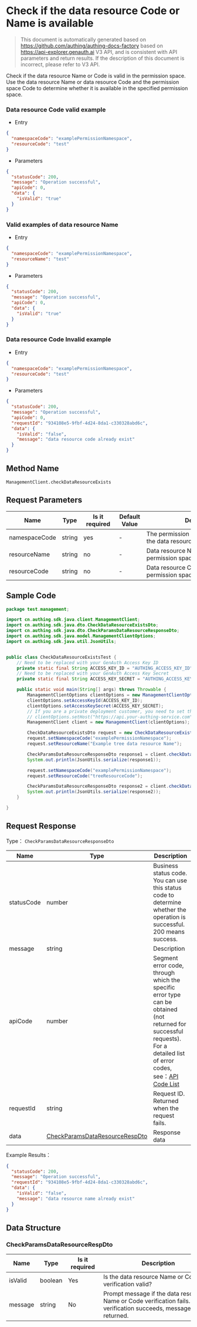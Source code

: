 # Check if the data resource Code or Name is available

<!--
Warning ⚠️:
Do not modify this document directly,
https://github.com/Authing/authing-docs-factory
Use this project to generate
-->

<LastUpdated />

> This document is automatically generated based on https://github.com/authing/authing-docs-factory based on https://api-explorer.genauth.ai V3 API, and is consistent with API parameters and return results. If the description of this document is incorrect, please refer to V3 API.

Check if the data resource Name or Code is valid in the permission space. Use the data resource Name or data resource Code and the permission space Code to determine whether it is available in the specified permission space.

### Data resource Code valid example

- Entry

```json
{
  "namespaceCode": "examplePermissionNamespace",
  "resourceCode": "test"
}
```

- Parameters

```json
{
  "statusCode": 200,
  "message": "Operation successful",
  "apiCode": 0,
  "data": {
    "isValid": "true"
  }
}
```

### Valid examples of data resource Name

- Entry

```json
{
  "namespaceCode": "examplePermissionNamespace",
  "resourceName": "test"
}
```

- Parameters

```json
{
  "statusCode": 200,
  "message": "Operation successful",
  "apiCode": 0,
  "data": {
    "isValid": "true"
  }
}
```

### Data resource Code Invalid example

- Entry

```json
{
  "namespaceCode": "examplePermissionNamespace",
  "resourceCode": "test"
}
```

- Parameters

```json
{
  "statusCode": 200,
  "message": "Operation successful",
  "apiCode": 0,
  "requestId": "934108e5-9fbf-4d24-8da1-c330328abd6c",
  "data": {
    "isValid": "false",
    "message": "data resource code already exist"
  }
}
```

## Method Name

`ManagementClient.checkDataResourceExists`

## Request Parameters

| Name          | Type   | <div style="width:80px">Is it required</div> | <div style="width:60px">Default Value</div> | <div style="width:300px">Description</div>                   | <div style="width:200px">Example Value</div> |
| ------------- | ------ | -------------------------------------------- | ------------------------------------------- | ------------------------------------------------------------ | -------------------------------------------- |
| namespaceCode | string | yes                                          | -                                           | The permission space Code to which the data resource belongs | `examplePermissionNamespace`                 |
| resourceName  | string | no                                           | -                                           | Data resource Name, unique in the permission space           | `Example data resource Name`                 |
| resourceCode  | string | no                                           | -                                           | Data resource Code, unique in the permission space           | `dataResourceTestCode`                       |

## Sample Code

```java
package test.management;

import cn.authing.sdk.java.client.ManagementClient;
import cn.authing.sdk.java.dto.CheckDataResourceExistsDto;
import cn.authing.sdk.java.dto.CheckParamsDataResourceResponseDto;
import cn.authing.sdk.java.model.ManagementClientOptions;
import cn.authing.sdk.java.util.JsonUtils;


public class CheckDataResourceExistsTest {
    // Need to be replaced with your GenAuth Access Key ID
    private static final String ACCESS_KEY_ID = "AUTHING_ACCESS_KEY_ID";
    // Need to be replaced with your GenAuth Access Key Secret
    private static final String ACCESS_KEY_SECRET = "AUTHING_ACCESS_KEY_SECRET";

    public static void main(String[] args) throws Throwable {
        ManagementClientOptions clientOptions = new ManagementClientOptions();
        clientOptions.setAccessKeyId(ACCESS_KEY_ID);
        clientOptions.setAccessKeySecret(ACCESS_KEY_SECRET);
        // If you are a private deployment customer, you need to set the GenAuth service domain name
        // clientOptions.setHost("https://api.your-authing-service.com");
        ManagementClient client = new ManagementClient(clientOptions);

        CheckDataResourceExistsDto request = new CheckDataResourceExistsDto();
        request.setNamespaceCode("examplePermissionNamespace");
        request.setResourceName("Example tree data resource Name");

        CheckParamsDataResourceResponseDto response1 = client.checkDataResourceExists(request);
        System.out.println(JsonUtils.serialize(response1));

        request.setNamespaceCode("examplePermissionNamespace");
        request.setResourceCode("treeResourceCode");

        CheckParamsDataResourceResponseDto response2 = client.checkDataResourceExists(request);
        System.out.println(JsonUtils.serialize(response2));
    }

}
```

## Request Response

Type： `CheckParamsDataResourceResponseDto`

| Name       | Type                                                                         | Description                                                                                                                                                                                                                                                                                                                                       |
| ---------- | ---------------------------------------------------------------------------- | ------------------------------------------------------------------------------------------------------------------------------------------------------------------------------------------------------------------------------------------------------------------------------------------------------------------------------------------------- |
| statusCode | number                                                                       | Business status code. You can use this status code to determine whether the operation is successful. 200 means success.                                                                                                                                                                                                                           |
| message    | string                                                                       | Description                                                                                                                                                                                                                                                                                                                                       |
| apiCode    | number                                                                       | Segment error code, through which the specific error type can be obtained (not returned for successful requests). For a detailed list of error codes, see：[API Code List](https://api-explorer.genauth.ai/?tag=group/%E5%BC%80%E5%8F%91%E5%87%86%E5%A4%87#tag/%E5%BC%80%E5%8F%91%E5%87%86%E5%A4%87/%E9%94%99%E8%AF%AF%E5%A4%84%E7%90%86/apiCode) |
| requestId  | string                                                                       | Request ID. Returned when the request fails.                                                                                                                                                                                                                                                                                                      |
| data       | <a href="#CheckParamsDataResourceRespDto">CheckParamsDataResourceRespDto</a> | Response data                                                                                                                                                                                                                                                                                                                                     |

Example Results：

```json
{
  "statusCode": 200,
  "message": "Operation successful",
  "requestId": "934108e5-9fbf-4d24-8da1-c330328abd6c",
  "data": {
    "isValid": "false",
    "message": "data resource name already exist"
  }
}
```

## Data Structure

### <a id="CheckParamsDataResourceRespDto"></a> CheckParamsDataResourceRespDto

| Name    | Type    | <div style="width:80px">Is it required</div> | <div style="width:300px">Description</div>                                                                                  | <div style="width:200px">Example Value</div> |
| ------- | ------- | -------------------------------------------- | --------------------------------------------------------------------------------------------------------------------------- | -------------------------------------------- |
| isValid | boolean | Yes                                          | Is the data resource Name or Code verification valid?                                                                       | `false`                                      |
| message | string  | No                                           | Prompt message if the data resource Name or Code verification fails. If the verification succeeds, message is not returned. | `data resource name already exist`           |
